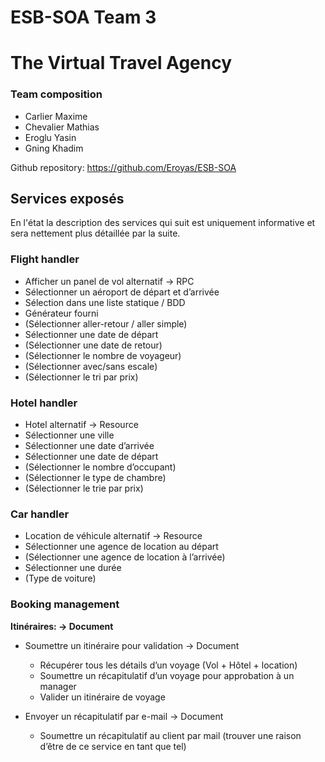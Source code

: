 # ESB-SOA Team 3

# The Virtual Travel Agency

### Team composition
   * Carlier Maxime
   * Chevalier Mathias
   * Eroglu Yasin
   * Gning Khadim

Github repository: https://github.com/Eroyas/ESB-SOA

## Services exposés

En l'état la description des services qui suit est uniquement informative et sera nettement plus détaillée par la suite.

### Flight handler

* Afficher un panel de vol alternatif -> RPC
* Sélectionner un aéroport de départ et d’arrivée
* Sélection dans une liste statique / BDD
* Générateur fourni
* (Sélectionner aller-retour / aller simple)
* Sélectionner une date de départ
* (Sélectionner une date de retour)
* (Sélectionner le nombre de voyageur)
* (Sélectionner avec/sans escale)
* (Sélectionner le tri par prix)

### Hotel handler

* Hotel alternatif -> Resource
* Sélectionner une ville
* Sélectionner une date d’arrivée
* Sélectionner une date de départ
* (Sélectionner le nombre d’occupant)
* (Sélectionner le type de chambre)
* (Sélectionner le trie par prix)

### Car handler

* Location de véhicule alternatif -> Resource
* Sélectionner une agence de location au départ
* (Sélectionner une agence de location à l’arrivée)
* Sélectionner une durée
* (Type de voiture)

### Booking management

**Itinéraires: -> Document**
  * Soumettre un itinéraire pour validation -> Document
    * Récupérer tous les détails d’un voyage (Vol + Hôtel + location)
    * Soumettre un récapitulatif d’un voyage pour approbation à un manager
    * Valider un itinéraire de voyage

  * Envoyer un récapitulatif par e-mail -> Document
    * Soumettre un récapitulatif au client par mail (trouver une raison d’être de ce service en tant que tel)
